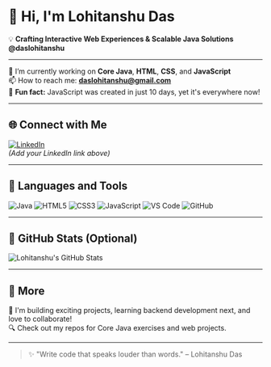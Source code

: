# 👋 Hi, I'm Lohitanshu Das

💡 **Crafting Interactive Web Experiences & Scalable Java Solutions**  
**@daslohitanshu**


---

🌱 I’m currently working on **Core Java**, **HTML**, **CSS**, and **JavaScript**  
📫 How to reach me: **daslohitanshu@gmail.com**  
🐛 **Fun fact:** JavaScript was created in just 10 days, yet it's everywhere now!

---

## 🌐 Connect with Me  
[![LinkedIn](https://img.shields.io/badge/LinkedIn-blue?logo=linkedin&style=for-the-badge)](https://www.linkedin.com/in/your-link-here)  
*(Add your LinkedIn link above)*

---

## 🚀 Languages and Tools

![Java](https://img.shields.io/badge/Java-ED8B00?style=for-the-badge&logo=java&logoColor=white)
![HTML5](https://img.shields.io/badge/HTML5-E34F26?style=for-the-badge&logo=html5&logoColor=white)
![CSS3](https://img.shields.io/badge/CSS3-1572B6?style=for-the-badge&logo=css3&logoColor=white)
![JavaScript](https://img.shields.io/badge/JavaScript-F7DF1E?style=for-the-badge&logo=javascript&logoColor=black)
![VS Code](https://img.shields.io/badge/VS%20Code-007ACC?style=for-the-badge&logo=visual-studio-code&logoColor=white)
![GitHub](https://img.shields.io/badge/GitHub-181717?style=for-the-badge&logo=github)

---

## 📌 GitHub Stats (Optional)

![Lohitanshu's GitHub Stats](https://github-readme-stats.vercel.app/api?username=daslohitanshu&show_icons=true&theme=radical)

---

## 🔗 More

📂 I'm building exciting projects, learning backend development next, and love to collaborate!  
🔍 Check out my repos for Core Java exercises and web projects.

---

> ✨ "Write code that speaks louder than words." – Lohitanshu Das
